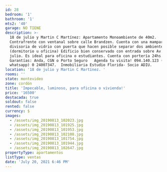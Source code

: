 ```yaml
---
id: 28
bedroom: '1'
bathroom: '1'
mts2: '40'
garage: NO TIENE
description: >-
  18 de julio y Martin C Martínez: Apartamento Monoambiente de 40m2.
  Contrafrente con ventanal sobre calle Brandzen. Cuenta con una mampara
  divisoria de vidrio con puerta que hacen posible separar dos ambientes
  (dormitorio u oficina) Edificio bien conservado con entrada sobre Av. 18 de
  julio. Es ideal para oficina o estudiantes. Cuenta con portería 24hs.  
  Garantías: Anda, CGN o Porto Seguro   Agenda tu visita! 094.140.123 (linea
  whatsapp) 0 24007347.  Inmobiliaria Estudio Florida- Socio ADIU. 
location: '18 de julio y Martin C Martínez. '
rooms: ''
state: montevideo
zone: cordón
title: 'Impecable, luminoso, para oficina o vivienda!'
price: '16500'
destacada: true
soldout: false
rented: false
currency: $
images:
  - /assets/img_20190813_102023.jpg
  - /assets/img_20190813_101925.jpg
  - /assets/img_20190813_101953.jpg
  - /assets/img_20190813_102108.jpg
  - /assets/img_20190813_101754.jpg
  - /assets/img_20190813_101944.jpg
  - /assets/img_20190813_102647.jpg
propertyType: apartamentos
listType: ventas
date: 'July 20, 2021 6:46 PM'
---
```


